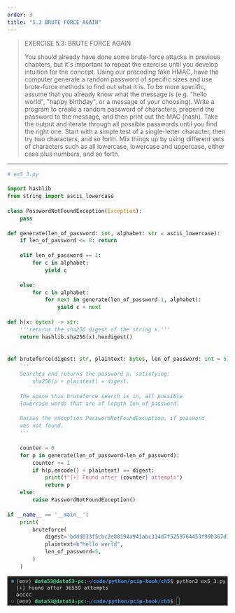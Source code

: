 ```yaml
---
order: 3
title: "5.3 BRUTE FORCE AGAIN"
---
```


> EXERCISE 5.3: BRUTE FORCE AGAIN
> 
> You should already have done some brute-force 
> attacks in previous chapters, but it's important
> to repeat the exercise until you develop intuition 
> for the concept. Using our preceding fake HMAC,
> have the computer generate a random password 
> of specific sizes and use brute-force methods 
> to find out what it is. To be more specific, 
> assume that you already know what the 
> message is (e.g. "hello world", "happy birthday", 
> or a message of your choosing). Write a program 
> to create a random password of characters, 
> prepend the password to the message, and then 
> print out the MAC (hash). Take the output 
> and iterate through all possible passwords
> until you find the right one. Start with a simple
> test of a single-letter character, then try two 
> characters, and so forth. Mix things up by using 
> different sets of characters such as all 
> lowercase, lowercase and uppercase, either 
> case plus numbers, and so forth. 

--------------------------------

```python
# ex5_3.py 

import hashlib 
from string import ascii_lowercase

class PasswordNotFoundException(Exception):
    pass 

def generate(len_of_password: int, alphabet: str = ascii_lowercase):
    if len_of_password <= 0: return

    elif len_of_password == 1: 
        for c in alphabet:
            yield c

    else:
        for c in alphabet:
            for next in generate(len_of_password-1, alphabet):
                yield c + next

def h(x: bytes) -> str:
    '''returns the sha256 digest of the string x.'''
    return hashlib.sha256(x).hexdigest()


def bruteforce(digest: str, plaintext: bytes, len_of_password: int = 5) -> str:
    '''
    Searches and returns the password p, satisfying: 
        sha256(p + plaintext) = digest.
    
    The space this bruteforce search is in, all possible
    lowercase words that are of length len_of_password.

    Raises the exception PasswordNotFoundException, if password
    was not found.
    '''

    counter = 0
    for p in generate(len_of_password=len_of_password):
        counter += 1 
        if h(p.encode() + plaintext) == digest:
            print(f"[+] Found after {counter} attempts")
            return p 
    else:
        raise PasswordNotFoundException()
    
if __name__ == '__main__':
    print(
        bruteforce(
            digest='bddd033f5cbc2e88194a941abc314d7f5259764453f99b367d762ad49d3ed47f',
            plaintext=b"hello world",
            len_of_password=5,
        )
    )
```

![running ex5_3.py](ex5.3_fig1.png)